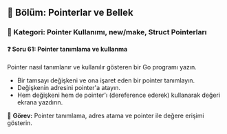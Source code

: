 ## 📘 Bölüm: Pointerlar ve Bellek  
### 🔹 Kategori: Pointer Kullanımı, new/make, Struct Pointerları  
#### ❓ Soru 61: Pointer tanımlama ve kullanma

Pointer nasıl tanımlanır ve kullanılır gösteren bir Go programı yazın.

- Bir tamsayı değişkeni ve ona işaret eden bir pointer tanımlayın.
- Değişkenin adresini pointer'a atayın.
- Hem değişkeni hem de pointer'ı (dereference ederek) kullanarak değeri ekrana yazdırın.

🔧 **Görev:** Pointer tanımlama, adres atama ve pointer ile değere erişimi gösterin.
